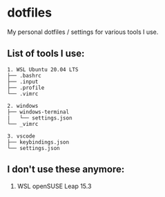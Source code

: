 # dotfiles
My personal dotfiles / settings for various tools I use.

## List of tools I use:
```
1. WSL Ubuntu 20.04 LTS  
├── .bashrc  
├── .input  
├── .profile  
└── .vimrc  

2. windows  
├── windows-terminal  
|   └── settings.json  
└── _vimrc  

3. vscode
├── keybindings.json
└── settings.json
```
## I don't use these anymore:
1. WSL openSUSE Leap 15.3
